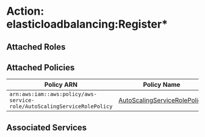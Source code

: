 # Action: elasticloadbalancing:Register*

## Attached Roles

## Attached Policies

| Policy ARN | Policy Name |
|------------|-------------|
| `arn:aws:iam::aws:policy/aws-service-role/AutoScalingServiceRolePolicy` | [AutoScalingServiceRolePolicy](../policies.md#autoscalingservicerolepolicy) |

## Associated Services

